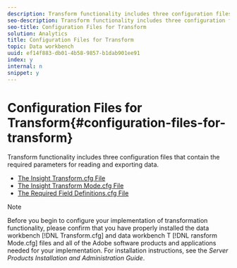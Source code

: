 ```yaml
---
description: Transform functionality includes three configuration files that contain the required parameters for reading and exporting data.
seo-description: Transform functionality includes three configuration files that contain the required parameters for reading and exporting data.
seo-title: Configuration Files for Transform
solution: Analytics
title: Configuration Files for Transform
topic: Data workbench
uuid: ef14f883-db01-4b58-9857-b1dab901ee91
index: y
internal: n
snippet: y
---
```


# Configuration Files for Transform{#configuration-files-for-transform}

Transform functionality includes three configuration files that contain the required parameters for reading and exporting data.

* [The Insight Transform.cfg File](../../../../home/c-dataset-const-proc/c-transf-func/c-config-files-transf/t-ins-transf-file/t-ins-transf-file.md#task-857fc535ccdb4c39b763179efa4b0f13) 
* [The Insight Transform Mode.cfg File](../../../../home/c-dataset-const-proc/c-transf-func/c-config-files-transf/t-transf-mode-file.md#task-816c4723c08541898cd3449474dee3df) 
* [The Required Field Definitions.cfg File](../../../../home/c-dataset-const-proc/c-transf-func/c-config-files-transf/c-req-field-def-file.md#concept-3697c777c09049ccac0354962e7bb64c)

>[!NOTE]
>
>Before you begin to configure your implementation of transformation functionality, please confirm that you have properly installed the data workbench [!DNL Transform.cfg] and data workbench T [!DNL ransform Mode.cfg] files and all of the Adobe software products and applications needed for your implementation. For installation instructions, see the *Server Products Installation and Administration Guide*.


